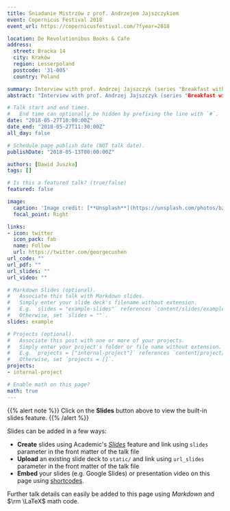 ```yaml
---
title: Śniadanie Mistrzów z prof. Andrzejem Jajszczykiem
event: Copernicus Festival 2018
event_url: https://copernicusfestival.com/?fyear=2018

location: De Revolutionibus Books & Cafe
address:
  street: Bracka 14
  city: Kraków
  region: Lesserpoland
  postcode: '31-005'
  country: Poland

summary: Interview with prof. Andrzej Jajszczyk (series "Breakfast with Masters") during Copernicus Festival 2019 in Kraków, Poland.
abstract: "Interview with prof. Andrzej Jajszczyk (series "Breakfast with Masters") during Copernicus Festival 2019 in Kraków, Poland."

# Talk start and end times.
#   End time can optionally be hidden by prefixing the line with `#`.
date: "2018-05-27T10:00:00Z"
date_end: "2018-05-27T11:30:00Z"
all_day: false

# Schedule page publish date (NOT talk date).
publishDate: "2018-05-13T00:00:00Z"

authors: [Dawid Juszka]
tags: []

# Is this a featured talk? (true/false)
featured: false

image:
  caption: 'Image credit: [**Unsplash**](https://unsplash.com/photos/bzdhc5b3Bxs)'
  focal_point: Right

links:
- icon: twitter
  icon_pack: fab
  name: Follow
  url: https://twitter.com/georgecushen
url_code: ""
url_pdf: ""
url_slides: ""
url_video: ""

# Markdown Slides (optional).
#   Associate this talk with Markdown slides.
#   Simply enter your slide deck's filename without extension.
#   E.g. `slides = "example-slides"` references `content/slides/example-slides.md`.
#   Otherwise, set `slides = ""`.
slides: example

# Projects (optional).
#   Associate this post with one or more of your projects.
#   Simply enter your project's folder or file name without extension.
#   E.g. `projects = ["internal-project"]` references `content/project/deep-learning/index.md`.
#   Otherwise, set `projects = []`.
projects:
- internal-project

# Enable math on this page?
math: true
---
```


{{% alert note %}}
Click on the **Slides** button above to view the built-in slides feature.
{{% /alert %}}

Slides can be added in a few ways:

- **Create** slides using Academic's [*Slides*](https://sourcethemes.com/academic/docs/managing-content/#create-slides) feature and link using `slides` parameter in the front matter of the talk file
- **Upload** an existing slide deck to `static/` and link using `url_slides` parameter in the front matter of the talk file
- **Embed** your slides (e.g. Google Slides) or presentation video on this page using [shortcodes](https://sourcethemes.com/academic/docs/writing-markdown-latex/).

Further talk details can easily be added to this page using *Markdown* and $\rm \LaTeX$ math code.